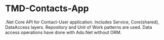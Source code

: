 # TMD-Contacts-App

.Net Core API for Contact-User application. Includes Service, Core(shared), DataAccess layers. Repository and Unit of Work patterns are used. Data access operations have done with 
Ado.Net without ORM.    

